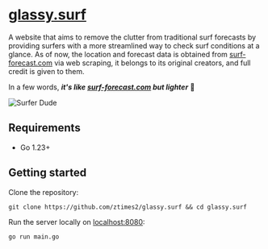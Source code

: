 # [glassy.surf](https://glassy.surf)

A website that aims to remove the clutter from traditional surf forecasts by providing surfers with a more streamlined way to check surf conditions at a glance. As of now, the location and forecast data is obtained from [surf-forecast.com](https://surf-forecast.com) via web scraping, it belongs to its original creators, and full credit is given to them.

In a few words, ***it's like [surf-forecast.com](https://surf-forecast.com) but lighter*** 🤙

![Surfer Dude](https://github.com/ztimes2/glassy.surf/blob/main/docs/assets/surferdude.gif?raw=true)

## Requirements

- Go 1.23+

## Getting started

Clone the repository:
```
git clone https://github.com/ztimes2/glassy.surf && cd glassy.surf
```

Run the server locally on [localhost:8080](http://localhost:8080):
```
go run main.go
```
